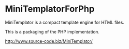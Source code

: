 MiniTemplatorForPhp
===================

MiniTemplator is a compact template engine for HTML files.

This is a packaging of the PHP implementation.

http://www.source-code.biz/MiniTemplator/
